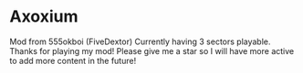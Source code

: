 # Axoxium
Mod from 555okboi (FiveDextor)
Currently having 3 sectors playable.
Thanks for playing my mod! Please give me a star so I will have more active to add more content in the future!
